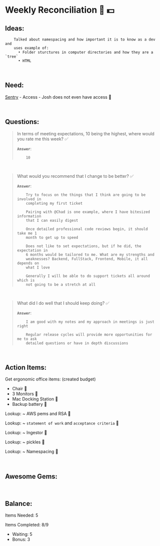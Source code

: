 # **Weekly Reconciliation 🎩 💵**

## **Ideas:**


        Talked about namespacing and how important it is to know as a dev and 
        uses example of:
          • Folder sturctures in computer directories and how they are a `tree`
          • HTML
   

&nbsp;

## **Need:**

[Sentry](Sentry.io) - Access - Josh does not even have access 🍏

&nbsp;

## **Questions:**

> In terms of meeting expectations, 10 being the highest, where would you rate me this week? ✅
>
> **`Answer`**: 
> 
>         10 

&nbsp;

> What would you recommend that I change to be better? ✅
>
> **`Answer`**:
>
>         Try to focus on the things that I think are going to be involved in 
>         completing my first ticket
>
>         Pairing with @Chad is one example, where I have bitesized information
>         that I can easily digest
>
>         Once detailed professional code reviews begin, it should take me 1
>         month to get up to speed
>
>         Does not like to set expectations, but if he did, the expectation in
>         6 months would be tailored to me. What are my strengths and 
>         weaknesses? Backend, FullStack, Frontend, Mobile, it all depends on
>         what I love
>
>         Generally I will be able to do support tickets all around which is 
>         not going to be a stretch at all         

&nbsp;

> What did I do well that I should keep doing? ✅
>
> **`Answer`**:
>
>         I am good with my notes and my approach in meetings is just right
>
>         Regular release cycles will provide more opportunities for me to ask
>         detailed questions or have in depth discussions


&nbsp;

## **Action Items:**

Get ergonomic office items: (created budget) 
  * Chair 🍏
  * 3 Monitors 🍏
  * Mac Docking Station 🍏
  * Backup battery 🍏

Lookup: ~ AWS pems and RSA 💎

Lookup: ~ `statement of work` and `acceptance criteria` 💎

Lookup: ~ Ingestor 💎

Lookup: ~ pickles 💎

Lookup: ~ Namespacing 💎


&nbsp;

## **Awesome Gems:** 


&nbsp;

## **Balance:** 

Items Needed: 5 

Items Completed: 8/9

  * Waiting: 5
  * Bonus: 3
